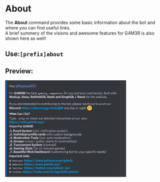 # About

The **About** command provides some basic information about the bot and where you can find useful links.  
A brief summery of the visions and awesome features for G4M3R is also shown here as well!

## Use:`[prefix]about`

## Preview:

![](../../.gitbook/assets/image%20%2837%29.png)

